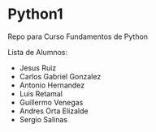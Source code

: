 # Python1
Repo para Curso Fundamentos de Python

Lista de Alumnos:
- Jesus Ruiz 
- Carlos Gabriel Gonzalez
- Antonio Hernandez
- Luis Retamal 
- Guillermo Venegas
- Andres Orta Elizalde
- Sergio Salinas
